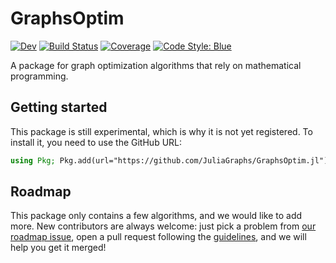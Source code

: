 # GraphsOptim

[![Dev](https://img.shields.io/badge/docs-dev-blue.svg)](https://juliagraphs.org/GraphsOptim.jl/dev)
[![Build Status](https://github.com/JuliaGraphs/GraphsOptim.jl/actions/workflows/CI.yml/badge.svg?branch=main)](https://github.com/JuliaGraphs/GraphsOptim.jl/actions/workflows/CI.yml?query=branch%3Amain)
[![Coverage](https://codecov.io/gh/JuliaGraphs/GraphsOptim.jl/branch/main/graph/badge.svg)](https://codecov.io/gh/JuliaGraphs/GraphsOptim.jl)
[![Code Style: Blue](https://img.shields.io/badge/code%20style-blue-4495d1.svg)](https://github.com/invenia/BlueStyle)

A package for graph optimization algorithms that rely on mathematical programming.

## Getting started

This package is still experimental, which is why it is not yet registered.
To install it, you need to use the GitHub URL:

```julia
using Pkg; Pkg.add(url="https://github.com/JuliaGraphs/GraphsOptim.jl")
```

## Roadmap

This package only contains a few algorithms, and we would like to add more.
New contributors are always welcome: just pick a problem from [our roadmap issue](https://github.com/JuliaGraphs/GraphsOptim.jl/issues/14), open a pull request following the [guidelines](https://github.com/JuliaGraphs/GraphsOptim.jl/blob/main/CONTRIBUTING.md), and we will help you get it merged!
